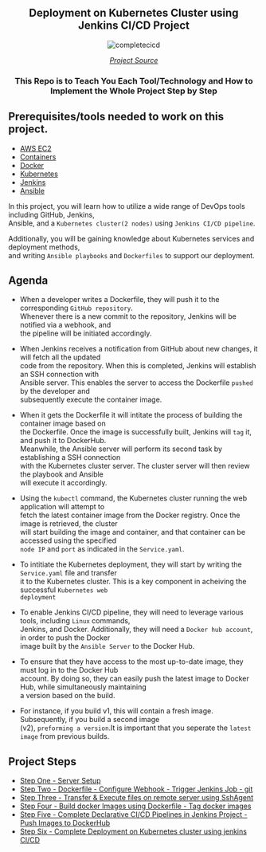 <div align="center">

## Deployment on Kubernetes Cluster using Jenkins CI/CD Project

![completecicd](https://user-images.githubusercontent.com/109822667/234435363-3324cf3c-f48c-40cb-b389-cc0a6d8546ff.png)

[*Project Source*](https://www.udemy.com/course/valaxy-devops/)

### This Repo is to Teach You Each Tool/Technology and How to Implement the Whole Project Step by Step 

</div>

## Prerequisites/tools needed to work on this project. 
 
- [AWS EC2](https://docs.aws.amazon.com/AWSEC2/latest/UserGuide/concepts.html)
- [Containers](https://www.redhat.com/en/topics/containers/whats-a-linux-container)
- [Docker](https://docs.docker.com/get-started/overview/)
- [Kubernetes](https://kubernetes.io/)
- [Jenkins](https://www.jenkins.io/doc/tutorials/)
- [Ansible](https://docs.ansible.com/ansible/latest/getting_started/index.html)

In this project, you will learn how to utilize a wide range of DevOps tools including GitHub, Jenkins, <br> Ansible, and a `Kubernetes cluster(2 nodes)` using `Jenkins CI/CD pipeline`. <br>

Additionally, you will be gaining knowledge about Kubernetes services and deployment methods, <br> and writing `Ansible playbooks` and `Dockerfiles` to support our deployment.

## Agenda 

 - When a developer writes a Dockerfile, they will push it to the corresponding `GitHub repository`. <br> Whenever there is a new commit to the repository, Jenkins will be notified via a webhook, and <br> the pipeline will be initiated accordingly.

 - When Jenkins receives a notification from GitHub about new changes, it will fetch all the
  updated <br> code from the repository. When this is completed, Jenkins will establish an SSH connection with <br> Ansible server. This enables the server to access the Dockerfile `pushed` by the developer and <br> subsequently execute  the container image.

 - When it gets the Dockerfile it will intitate the process of building the container image based on <br> the Dockerfile. Once the image is successfully built, Jenkins will
  `tag` it, and push it to DockerHub. <br> Meanwhile, the Ansible
  server will perform its second task by establishing a SSH connection <br> with the Kubernetes cluster server. The cluster server will then review the playbook and Ansible <br> will execute it accordingly.

 - Using the `kubectl` command, the Kubernetes cluster running the web application will attempt to <br> fetch the
  latest container image from the Docker registry. Once the image is retrieved, the cluster <br> will start
  building the image and container, and that container can be accessed using the specified <br> `node IP` and `port` as indicated in the `Service.yaml`.
  
 - To intitiate the Kubernetes deployment, they will start by writing the `Service.yaml` file and transfer <br> it to the Kubernetes cluster. This is a key component in acheiving the successful `Kubernetes web` <br> `deployment`

 - To enable Jenkins CI/CD pipeline, they will need to leverage various tools, including `Linux` commands, <br> Jenkins, and Docker. Additionally, they will need a `Docker hub account`, in order to push the Docker <br> image built by the `Ansible Server` to the Docker Hub.

 - To ensure that they have access to the most up-to-date image, they must log in to the Docker Hub <br> account. By doing so, they can easily push the latest image to Docker Hub, while simultaneously maintaining <br>a version based on the build.

 - For instance, if you build v1, this will contain a fresh image. Subsequently, if you build a second image <br> (v2), `preforming a version`.It is important that you seperate the `latest image` from previous builds.<br>

## Project Steps

- [Step One - Server Setup](https://github.com/Krishnamohan-Yerrabilli/Deployment-on-K8s-cluster-using-jenkins-CI-CD/tree/main/Server%20Setup) 
- [Step Two - Dockerfile - Configure Webhook - Trigger Jenkins Job - git](https://github.com/Krishnamohan-Yerrabilli/Deployment-on-K8s-cluster-using-jenkins-CI-CD/tree/main/Dockerfile%20-%20Configure%20Webhook%20-%20Trigger%20Jenkins%20Job%20-%20git) 
- [Step Three - Transfer & Execute files on remote server using SshAgent](https://github.com/Krishnamohan-Yerrabilli/Deployment-on-K8s-cluster-using-jenkins-CI-CD/tree/main/Transfer%20%26%20Execute%20files%20on%20remote%20server%20using%20SshAgent)
- [Step Four - Build docker Images using Dockerfile - Tag docker images](https://github.com/Krishnamohan-Yerrabilli/Deployment-on-K8s-cluster-using-jenkins-CI-CD/tree/main/Build%20docker%20Images%20using%20Dockerfile%20-%20Tag%20docker%20images)
- [Step Five - Complete Declarative CI/CD Pipelines in Jenkins Project - Push Images to DockerHub](https://github.com/Krishnamohan-Yerrabilli/Deployment-on-K8s-cluster-using-jenkins-CI-CD/tree/main/Complete%20Declarative%20CI-CD%20Pipelines%20in%20Jenkins%20Project%20-%20Push%20Images%20to%20DockerHub)
- [Step Six - Complete Deployment on Kubernetes cluster using jenkins CI/CD](https://github.com/Krishnamohan-Yerrabilli/Deployment-on-K8s-cluster-using-jenkins-CI-CD/tree/main/Complete%20Deployment%20on%20Kubernetes%20cluster%20using%20jenkins%20CI-CD)

